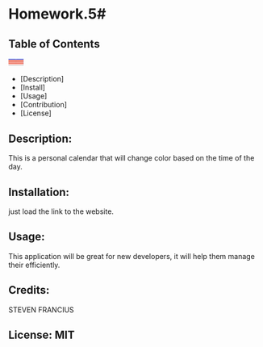 


# Homework.5# <personal calendar >



## Table of Contents 

<img width="30px" src="homework 5 screenshot .jpg" alt="image_name png" />

- [Description]  
- [Install]
- [Usage]
- [Contribution]
- [License]

## Description:

This is a personal calendar that will change color based on the time of the day.

## Installation: 

just load the link to the website.

## Usage:  

This application will be great for new developers, it will help them manage their efficiently. 


## Credits:  

STEVEN FRANCIUS

## License:  MIT 